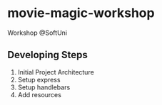 # movie-magic-workshop
Workshop @SoftUni

## Developing Steps
1. Initial Project Architecture
2. Setup express
3. Setup handlebars
4. Add resources